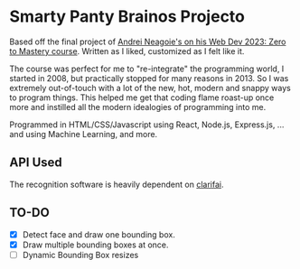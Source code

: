 # Smarty Panty Brainos Projecto

Based off the final project of [Andrei Neagoie's on his Web Dev 2023: Zero to Mastery course](https://zerotomastery.io/courses/coding-bootcamp/). Written as I liked, customized as I felt like it.

The course was perfect for me to "re-integrate" the programming world, I started in 2008, but practically stopped for many reasons in 2013. So I was extremely out-of-touch with a lot of the new, hot, modern and snappy ways to program things. This helped me get that coding flame roast-up once more and instilled all the modern idealogies of programming into me. 

Programmed in HTML/CSS/Javascript using React, Node.js, Express.js, ... and using Machine Learning, and more.

## API Used

The recognition software is heavily dependent on [clarifai](clarifai.com).

## TO-DO

- [x] Detect face and draw one bounding box.
- [x] Draw multiple bounding boxes at once.
- [ ] Dynamic Bounding Box resizes